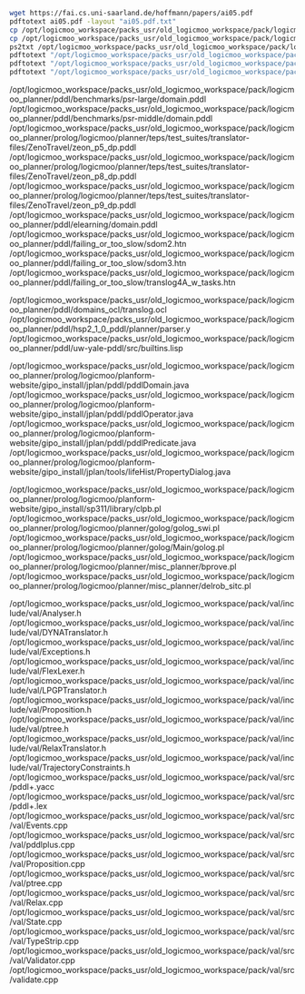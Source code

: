 ````bash
wget https://fai.cs.uni-saarland.de/hoffmann/papers/ai05.pdf
pdftotext ai05.pdf -layout "ai05.pdf.txt"
cp /opt/logicmoo_workspace/packs_usr/old_logicmoo_workspace/pack/logicmoo_planner/pddl/uw-yale-pddl/doc/pddl.tex .
cp /opt/logicmoo_workspace/packs_usr/old_logicmoo_workspace/pack/logicmoo_planner/prolog/logicmoo/planner/tesis/Tesis/cap2.tex .
ps2txt /opt/logicmoo_workspace/packs_usr/old_logicmoo_workspace/pack/logicmoo_planner/prolog/logicmoo/planform-website/kbcs00.ps > kbcs00.ps.txt
pdftotext "/opt/logicmoo_workspace/packs_usr/old_logicmoo_workspace/pack/logicmoo_planner/prolog/logicmoo/Papers/P9VFFI~0.PDF" -layout "P9VFFI~0.PDF.txt"
pdftotext "/opt/logicmoo_workspace/packs_usr/old_logicmoo_workspace/pack/logicmoo_planner/prolog/logicmoo/Papers/PDDL 2.1.pdf" -layout "PDDL 2.1.pdf.txt"
pdftotext "/opt/logicmoo_workspace/packs_usr/old_logicmoo_workspace/pack/logicmoo_planner/prolog/logicmoo/Papers/PDDL opt-manual.pdf" -layout "PDDL opt-manual.pdf.txt"
````

/opt/logicmoo_workspace/packs_usr/old_logicmoo_workspace/pack/logicmoo_planner/pddl/benchmarks/psr-large/domain.pddl
/opt/logicmoo_workspace/packs_usr/old_logicmoo_workspace/pack/logicmoo_planner/pddl/benchmarks/psr-middle/domain.pddl
/opt/logicmoo_workspace/packs_usr/old_logicmoo_workspace/pack/logicmoo_planner/prolog/logicmoo/planner/teps/test_suites/translator-files/ZenoTravel/zeon_p5_dp.pddl
/opt/logicmoo_workspace/packs_usr/old_logicmoo_workspace/pack/logicmoo_planner/prolog/logicmoo/planner/teps/test_suites/translator-files/ZenoTravel/zeon_p8_dp.pddl
/opt/logicmoo_workspace/packs_usr/old_logicmoo_workspace/pack/logicmoo_planner/prolog/logicmoo/planner/teps/test_suites/translator-files/ZenoTravel/zeon_p9_dp.pddl
/opt/logicmoo_workspace/packs_usr/old_logicmoo_workspace/pack/logicmoo_planner/pddl/elearning/domain.pddl
/opt/logicmoo_workspace/packs_usr/old_logicmoo_workspace/pack/logicmoo_planner/pddl/failing_or_too_slow/sdom2.htn
/opt/logicmoo_workspace/packs_usr/old_logicmoo_workspace/pack/logicmoo_planner/pddl/failing_or_too_slow/sdom3.htn
/opt/logicmoo_workspace/packs_usr/old_logicmoo_workspace/pack/logicmoo_planner/pddl/failing_or_too_slow/translog4A_w_tasks.htn


/opt/logicmoo_workspace/packs_usr/old_logicmoo_workspace/pack/logicmoo_planner/pddl/domains_ocl/translog.ocl
/opt/logicmoo_workspace/packs_usr/old_logicmoo_workspace/pack/logicmoo_planner/pddl/hsp2_1_0_pddl/planner/parser.y
/opt/logicmoo_workspace/packs_usr/old_logicmoo_workspace/pack/logicmoo_planner/pddl/uw-yale-pddl/src/builtins.lisp

/opt/logicmoo_workspace/packs_usr/old_logicmoo_workspace/pack/logicmoo_planner/prolog/logicmoo/planform-website/gipo_install/jplan/pddl/pddlDomain.java
/opt/logicmoo_workspace/packs_usr/old_logicmoo_workspace/pack/logicmoo_planner/prolog/logicmoo/planform-website/gipo_install/jplan/pddl/pddlOperator.java
/opt/logicmoo_workspace/packs_usr/old_logicmoo_workspace/pack/logicmoo_planner/prolog/logicmoo/planform-website/gipo_install/jplan/pddl/pddlPredicate.java
/opt/logicmoo_workspace/packs_usr/old_logicmoo_workspace/pack/logicmoo_planner/prolog/logicmoo/planform-website/gipo_install/jplan/tools/lifeHist/PropertyDialog.java


/opt/logicmoo_workspace/packs_usr/old_logicmoo_workspace/pack/logicmoo_planner/prolog/logicmoo/planform-website/gipo_install/sp311/library/clpb.pl
/opt/logicmoo_workspace/packs_usr/old_logicmoo_workspace/pack/logicmoo_planner/prolog/logicmoo/planner/golog/golog_swi.pl
/opt/logicmoo_workspace/packs_usr/old_logicmoo_workspace/pack/logicmoo_planner/prolog/logicmoo/planner/golog/Main/golog.pl
/opt/logicmoo_workspace/packs_usr/old_logicmoo_workspace/pack/logicmoo_planner/prolog/logicmoo/planner/misc_planner/bprove.pl
/opt/logicmoo_workspace/packs_usr/old_logicmoo_workspace/pack/logicmoo_planner/prolog/logicmoo/planner/misc_planner/delrob_sitc.pl

/opt/logicmoo_workspace/packs_usr/old_logicmoo_workspace/pack/val/include/val/Analyser.h
/opt/logicmoo_workspace/packs_usr/old_logicmoo_workspace/pack/val/include/val/DYNATranslator.h
/opt/logicmoo_workspace/packs_usr/old_logicmoo_workspace/pack/val/include/val/Exceptions.h
/opt/logicmoo_workspace/packs_usr/old_logicmoo_workspace/pack/val/include/val/FlexLexer.h
/opt/logicmoo_workspace/packs_usr/old_logicmoo_workspace/pack/val/include/val/LPGPTranslator.h
/opt/logicmoo_workspace/packs_usr/old_logicmoo_workspace/pack/val/include/val/Proposition.h
/opt/logicmoo_workspace/packs_usr/old_logicmoo_workspace/pack/val/include/val/ptree.h
/opt/logicmoo_workspace/packs_usr/old_logicmoo_workspace/pack/val/include/val/RelaxTranslator.h
/opt/logicmoo_workspace/packs_usr/old_logicmoo_workspace/pack/val/include/val/TrajectoryConstraints.h
/opt/logicmoo_workspace/packs_usr/old_logicmoo_workspace/pack/val/src/pddl+.yacc
/opt/logicmoo_workspace/packs_usr/old_logicmoo_workspace/pack/val/src/pddl+.lex
/opt/logicmoo_workspace/packs_usr/old_logicmoo_workspace/pack/val/src/val/Events.cpp
/opt/logicmoo_workspace/packs_usr/old_logicmoo_workspace/pack/val/src/val/pddlplus.cpp
/opt/logicmoo_workspace/packs_usr/old_logicmoo_workspace/pack/val/src/val/Proposition.cpp
/opt/logicmoo_workspace/packs_usr/old_logicmoo_workspace/pack/val/src/val/ptree.cpp
/opt/logicmoo_workspace/packs_usr/old_logicmoo_workspace/pack/val/src/val/Relax.cpp
/opt/logicmoo_workspace/packs_usr/old_logicmoo_workspace/pack/val/src/val/State.cpp
/opt/logicmoo_workspace/packs_usr/old_logicmoo_workspace/pack/val/src/val/TypeStrip.cpp
/opt/logicmoo_workspace/packs_usr/old_logicmoo_workspace/pack/val/src/val/Validator.cpp
/opt/logicmoo_workspace/packs_usr/old_logicmoo_workspace/pack/val/src/validate.cpp



